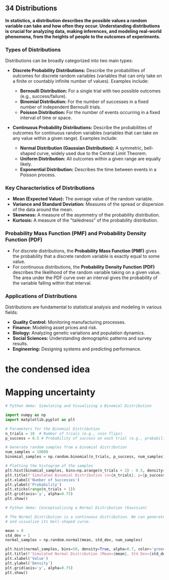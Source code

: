 ## 34 Distributions

**In statistics, a distribution describes the possible values a random variable can take and how often they occur. Understanding distributions is crucial for analyzing data, making inferences, and modeling real-world phenomena, from the heights of people to the outcomes of experiments.**

### Types of Distributions

Distributions can be broadly categorized into two main types:

*   **Discrete Probability Distributions:** Describe the probabilities of outcomes for discrete random variables (variables that can only take on a finite or countably infinite number of values). Examples include:
    *   **Bernoulli Distribution:** For a single trial with two possible outcomes (e.g., success/failure).
    *   **Binomial Distribution:** For the number of successes in a fixed number of independent Bernoulli trials.
    *   **Poisson Distribution:** For the number of events occurring in a fixed interval of time or space.

*   **Continuous Probability Distributions:** Describe the probabilities of outcomes for continuous random variables (variables that can take on any value within a given range). Examples include:
    *   **Normal Distribution (Gaussian Distribution):** A symmetric, bell-shaped curve, widely used due to the Central Limit Theorem.
    *   **Uniform Distribution:** All outcomes within a given range are equally likely.
    *   **Exponential Distribution:** Describes the time between events in a Poisson process.

### Key Characteristics of Distributions

*   **Mean (Expected Value):** The average value of the random variable.
*   **Variance and Standard Deviation:** Measures of the spread or dispersion of the data around the mean.
*   **Skewness:** A measure of the asymmetry of the probability distribution.
*   **Kurtosis:** A measure of the "tailedness" of the probability distribution.

### Probability Mass Function (PMF) and Probability Density Function (PDF)

*   For discrete distributions, the **Probability Mass Function (PMF)** gives the probability that a discrete random variable is exactly equal to some value.
*   For continuous distributions, the **Probability Density Function (PDF)** describes the likelihood of the random variable taking on a given value. The area under the PDF curve over an interval gives the probability of the variable falling within that interval.

### Applications of Distributions

Distributions are fundamental to statistical analysis and modeling in various fields:

*   **Quality Control:** Monitoring manufacturing processes.
*   **Finance:** Modeling asset prices and risk.
*   **Biology:** Analyzing genetic variations and population dynamics.
*   **Social Sciences:** Understanding demographic patterns and survey results.
*   **Engineering:** Designing systems and predicting performance.

# the condensed idea

# Mapping uncertainty

```python
# Python demo: Simulating and Visualizing a Binomial Distribution

import numpy as np
import matplotlib.pyplot as plt

# Parameters for the Binomial Distribution
n_trials = 10  # Number of trials (e.g., coin flips)
p_success = 0.5 # Probability of success on each trial (e.g., probability of heads)

# Generate random samples from a binomial distribution
num_samples = 10000
binomial_samples = np.random.binomial(n_trials, p_success, num_samples)

# Plotting the histogram of the samples
plt.hist(binomial_samples, bins=np.arange(n_trials + 2) - 0.5, density=True, edgecolor='black')
plt.title(f'Simulated Binomial Distribution (n={n_trials}, p={p_success})')
plt.xlabel('Number of Successes')
plt.ylabel('Probability')
plt.xticks(range(n_trials + 1))
plt.grid(axis='y', alpha=0.75)
plt.show()

# Python demo: Conceptualizing a Normal Distribution (Gaussian)

# The Normal Distribution is a continuous distribution. We can generate samples
# and visualize its bell-shaped curve.

mean = 0
std_dev = 1
normal_samples = np.random.normal(mean, std_dev, num_samples)

plt.hist(normal_samples, bins=50, density=True, alpha=0.7, color='green', edgecolor='black')
plt.title(f'Simulated Normal Distribution (Mean={mean}, Std Dev={std_dev})')
plt.xlabel('Value')
plt.ylabel('Density')
plt.grid(axis='y', alpha=0.75)
plt.show()
```